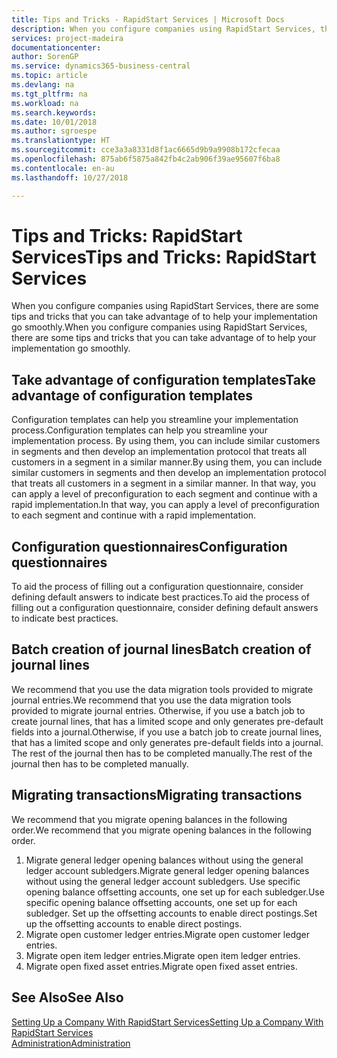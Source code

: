 ```yaml
---
title: Tips and Tricks - RapidStart Services | Microsoft Docs
description: When you configure companies using RapidStart Services, there are some tips and tricks that you can take advantage of to help your implementation go smoothly.
services: project-madeira
documentationcenter: 
author: SorenGP
ms.service: dynamics365-business-central
ms.topic: article
ms.devlang: na
ms.tgt_pltfrm: na
ms.workload: na
ms.search.keywords: 
ms.date: 10/01/2018
ms.author: sgroespe
ms.translationtype: HT
ms.sourcegitcommit: cce3a3a8331d8f1ac6665d9b9a9908b172cfecaa
ms.openlocfilehash: 875ab6f5875a842fb4c2ab906f39ae95607f6ba8
ms.contentlocale: en-au
ms.lasthandoff: 10/27/2018

---
```

# <a name="tips-and-tricks-rapidstart-services"></a><span data-ttu-id="a9b74-103">Tips and Tricks: RapidStart Services</span><span class="sxs-lookup"><span data-stu-id="a9b74-103">Tips and Tricks: RapidStart Services</span></span>
<span data-ttu-id="a9b74-104">When you configure companies using RapidStart Services, there are some tips and tricks that you can take advantage of to help your implementation go smoothly.</span><span class="sxs-lookup"><span data-stu-id="a9b74-104">When you configure companies using RapidStart Services, there are some tips and tricks that you can take advantage of to help your implementation go smoothly.</span></span>  

## <a name="take-advantage-of-configuration-templates"></a><span data-ttu-id="a9b74-105">Take advantage of configuration templates</span><span class="sxs-lookup"><span data-stu-id="a9b74-105">Take advantage of configuration templates</span></span>  
<span data-ttu-id="a9b74-106">Configuration templates can help you streamline your implementation process.</span><span class="sxs-lookup"><span data-stu-id="a9b74-106">Configuration templates can help you streamline your implementation process.</span></span> <span data-ttu-id="a9b74-107">By using them, you can include similar customers in segments and then develop an implementation protocol that treats all customers in a segment in a similar manner.</span><span class="sxs-lookup"><span data-stu-id="a9b74-107">By using them, you can include similar customers in segments and then develop an implementation protocol that treats all customers in a segment in a similar manner.</span></span> <span data-ttu-id="a9b74-108">In that way, you can apply a level of preconfiguration to each segment and continue with a rapid implementation.</span><span class="sxs-lookup"><span data-stu-id="a9b74-108">In that way, you can apply a level of preconfiguration to each segment and continue with a rapid implementation.</span></span>  

## <a name="configuration-questionnaires"></a><span data-ttu-id="a9b74-109">Configuration questionnaires</span><span class="sxs-lookup"><span data-stu-id="a9b74-109">Configuration questionnaires</span></span>  
<span data-ttu-id="a9b74-110">To aid the process of filling out a configuration questionnaire, consider defining default answers to indicate best practices.</span><span class="sxs-lookup"><span data-stu-id="a9b74-110">To aid the process of filling out a configuration questionnaire, consider defining default answers to indicate best practices.</span></span>  

## <a name="batch-creation-of-journal-lines"></a><span data-ttu-id="a9b74-111">Batch creation of journal lines</span><span class="sxs-lookup"><span data-stu-id="a9b74-111">Batch creation of journal lines</span></span>  
<span data-ttu-id="a9b74-112">We recommend that you use the data migration tools provided to migrate journal entries.</span><span class="sxs-lookup"><span data-stu-id="a9b74-112">We recommend that you use the data migration tools provided to migrate journal entries.</span></span> <span data-ttu-id="a9b74-113">Otherwise, if you use a batch job to create journal lines, that has a limited scope and only generates pre-default fields into a journal.</span><span class="sxs-lookup"><span data-stu-id="a9b74-113">Otherwise, if you use a batch job to create journal lines, that has a limited scope and only generates pre-default fields into a journal.</span></span> <span data-ttu-id="a9b74-114">The rest of the journal then has to be completed manually.</span><span class="sxs-lookup"><span data-stu-id="a9b74-114">The rest of the journal then has to be completed manually.</span></span>  

## <a name="migrating-transactions"></a><span data-ttu-id="a9b74-115">Migrating transactions</span><span class="sxs-lookup"><span data-stu-id="a9b74-115">Migrating transactions</span></span>  
<span data-ttu-id="a9b74-116">We recommend that you migrate opening balances in the following order.</span><span class="sxs-lookup"><span data-stu-id="a9b74-116">We recommend that you migrate opening balances in the following order.</span></span>  

1.  <span data-ttu-id="a9b74-117">Migrate general ledger opening balances without using the general ledger account subledgers.</span><span class="sxs-lookup"><span data-stu-id="a9b74-117">Migrate general ledger opening balances without using the general ledger account subledgers.</span></span> <span data-ttu-id="a9b74-118">Use specific opening balance offsetting accounts, one set up for each subledger.</span><span class="sxs-lookup"><span data-stu-id="a9b74-118">Use specific opening balance offsetting accounts, one set up for each subledger.</span></span> <span data-ttu-id="a9b74-119">Set up the offsetting accounts to enable direct postings.</span><span class="sxs-lookup"><span data-stu-id="a9b74-119">Set up the offsetting accounts to enable direct postings.</span></span>  
2.  <span data-ttu-id="a9b74-120">Migrate open customer ledger entries.</span><span class="sxs-lookup"><span data-stu-id="a9b74-120">Migrate open customer ledger entries.</span></span>  
3.  <span data-ttu-id="a9b74-121">Migrate open item ledger entries.</span><span class="sxs-lookup"><span data-stu-id="a9b74-121">Migrate open item ledger entries.</span></span>  
4.  <span data-ttu-id="a9b74-122">Migrate open fixed asset entries.</span><span class="sxs-lookup"><span data-stu-id="a9b74-122">Migrate open fixed asset entries.</span></span>  

## <a name="see-also"></a><span data-ttu-id="a9b74-123">See Also</span><span class="sxs-lookup"><span data-stu-id="a9b74-123">See Also</span></span>  
[<span data-ttu-id="a9b74-124">Setting Up a Company With RapidStart Services</span><span class="sxs-lookup"><span data-stu-id="a9b74-124">Setting Up a Company With RapidStart Services</span></span>](admin-set-up-a-company-with-rapidstart.md)  
[<span data-ttu-id="a9b74-125">Administration</span><span class="sxs-lookup"><span data-stu-id="a9b74-125">Administration</span></span>](admin-setup-and-administration.md)


